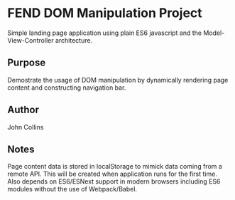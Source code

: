 # FEND DOM Manipulation Project

Simple landing page application using plain ES6 javascript and the Model-View-Controller architecture.

## Purpose

Demostrate the usage of DOM manipulation by dynamically rendering page content and constructing navigation bar.

## Author

John Collins

## Notes

Page content data is stored in localStorage to mimick data coming from a remote API. This will be created when application runs for the first time. Also depends on ES6/ESNext support in modern browsers including ES6 modules without the use of Webpack/Babel.
